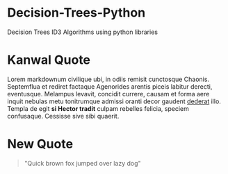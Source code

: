 # Decision-Trees-Python
Decision Trees ID3 Algorithms using python libraries


# Kanwal Quote

Lorem markdownum civilique ubi, in odiis remisit cunctosque Chaonis. Septemflua
et rediret factaque Agenorides arentis piceis labitur derecti, eventusque.
Melampus levavit, concidit currere, causam et forma aere inquit nebulas metu
tonitrumque admissi oranti decor gaudent [dederat](http://vimque.org/) illo.
Templa de egit **si Hector tradit** culpam rebelles felicia, speciem confusaque.
Cessisse sive sibi quaerit.


# New Quote
> "Quick brown fox jumped over lazy dog"
